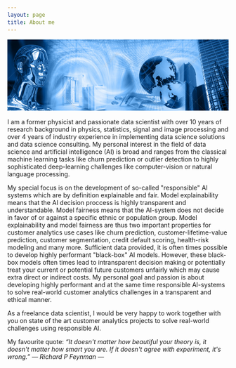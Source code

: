 ```yaml
---
layout: page
title: About me
---
```


![screenshot](images/artificial_intelligence.png)

I am a former physicist and passionate data scientist with over 10 years of research background in physics, statistics, signal and image processing and over 4 years of industry experience in implementing data science solutions and data science consulting. My personal interest in the field of data science and artificial intelligence (AI) is broad and ranges from the classical machine learning tasks like churn prediction or outlier detection to highly sophisticated deep-learning challenges like computer-vision or natural language processing. 

My special focus is on the development of so-called "responsible" AI systems which are by definition explainable and fair. Model explainability means that the AI decision proccess is highly transparent and understandable. Model fairness means that the AI-system does not decide in favor of or against a specific ethnic or population group. Model explainability and model fairness are thus two important properties for customer analytics use cases like churn prediction, customer-lifetime-value prediction, customer segmentation, credit default scoring, health-risk modeling and many more. Sufficient data provided, it is often times possible to develop highly performant "black-box" AI models. However, these black-box models often times lead to intransparent decision making or potentially treat your current or potential future customers unfairly which may cause extra direct or indirect costs. My personal goal and passion is about developing highly performant and at the same time responsible AI-systems to solve real-world customer analytics challenges in a transparent and ethical manner.

As a freelance data scientist, I would be very happy to work together with you on state of the art customer analytics projects to solve real-world challenges using responsible AI.

My favourite quote:
*“It doesn't matter how beautiful your theory is, it doesn't matter how smart you are. If it doesn't agree with experiment, it's wrong.” ― Richard P Feynman ―*



